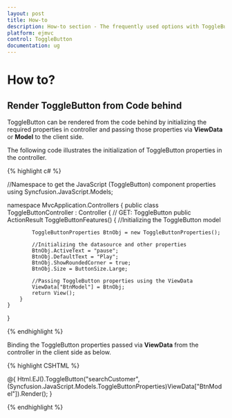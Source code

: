 ```yaml
---
layout: post
title: How-to
description: How-to section - The frequently used options with ToggleButton 
platform: ejmvc
control: ToggleButton
documentation: ug
---
```

# How to?

## Render ToggleButton from Code behind

ToggleButton can be rendered from the code behind by initializing the required properties in controller and passing those properties via **ViewData** or **Model** to the client side.

The following code illustrates the initialization of ToggleButton properties in the controller.

{% highlight c# %}

//Namespace to get the JavaScript (ToggleButton) component properties
using Syncfusion.JavaScript.Models;

namespace MvcApplication.Controllers
{
    public class ToggleButtonController : Controller
    {
        // GET: ToggleButton
        public ActionResult ToggleButtonFeatures()
        {
            //Initializing the ToggleButton model

            ToggleButtonProperties BtnObj = new ToggleButtonProperties();

            //Initializing the datasource and other properties
            BtnObj.ActiveText = "pause";
            BtnObj.DefaultText = "Play";
            BtnObj.ShowRoundedCorner = true;
            BtnObj.Size = ButtonSize.Large;

            //Passing ToggleButton properties using the ViewData
            ViewData["BtnModel"] = BtnObj;
            return View();
        }
    }
}

{% endhighlight %}

Binding the ToggleButton properties passed via **ViewData** from the controller in the client side as below.

{% highlight CSHTML %}

@{
    Html.EJ().ToggleButton("searchCustomer",(Syncfusion.JavaScript.Models.ToggleButtonProperties)ViewData["BtnModel"]).Render();
}

{% endhighlight %}
